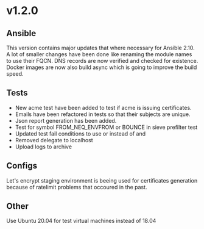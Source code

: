 # v1.2.0

## Ansible
This version contains major updates that where necessary for Ansible 2.10. A lot of smaller changes have been done like renaming the module names to use their FQCN.
DNS records are now verified and checked for existence. Docker images are now also build async which is going to improve the build speed.

## Tests
- New acme test have been added to test if acme is issuing certificates.
- Emails have been refactored in tests so that their subjects are unique.
- Json report generation has been added.
- Test for symbol FROM_NEQ_ENVFROM or BOUNCE in sieve prefilter test
- Updated test fail conditions to use or instead of and
- Removed delegate to localhost
- Upload logs to archive

## Configs
Let's encrypt staging environment is beeing used for certificates generation because of ratelimit problems that occoured in the past.

## Other
Use Ubuntu 20.04 for test virtual machines instead of 18.04

